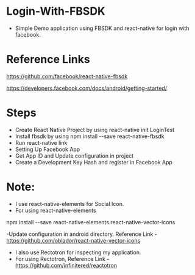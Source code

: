 # Login-With-FBSDK

- Simple Demo application using FBSDK and react-native for login with facebook.

# Reference Links

https://github.com/facebook/react-native-fbsdk

https://developers.facebook.com/docs/android/getting-started/

# Steps

- Create React Native Project by using react-native init LoginTest
- Install fbsdk by using npm install --save react-native-fbsdk
- Run react-native link
- Setting Up Facebook App
- Get App ID and Update configuration in project
- Create a Development Key Hash and register in Facebook App

# Note: 

- I use react-native-elements for Social Icon.
- For using react-native-elements 

npm install --save react-native-elements react-native-vector-icons

-Update configuration in android directory. 
Reference Link - https://github.com/oblador/react-native-vector-icons


- I also use Rectotron for inspecting my application. 
- For using Rectotron,  Reference Link - https://github.com/infinitered/reactotron
